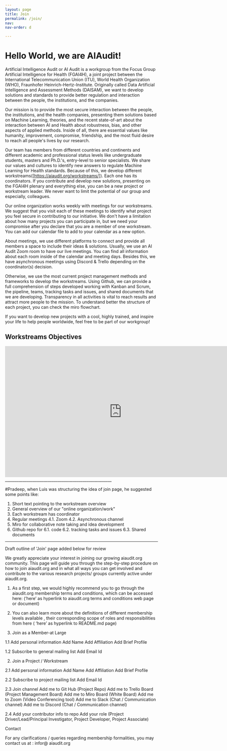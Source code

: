 ```yaml
---
layout: page
title: Join
permalink: /join/
nav:
nav-order: d

---
```


# Hello World, we are AIAudit!

Artificial Intelligence Audit or AI Audit is a workgroup from the Focus Group Artificial Intelligence for Health (FGAI4H), a  joint project between the International Telecommunication Union (ITU), World Health Organization (WHO), Fraunhofer Heinrich-Hertz-Institute. Originally called Data Artificial Intelligence and Assessment Methods (DAISAM), we want to develop solutions and standards to provide better regulation and interaction between the people, the institutions, and the companies.

Our mission is to provide the most secure interaction between the people, the institutions, and the health companies, presenting them solutions based on Machine Learning, theories, and the recent state-of-art about the interaction between AI and Health about robustness, bias, and other aspects of applied methods. Inside of all, there are essential values like humanity, improvement, compromise, friendship, and the most fluid desire to reach all people's lives by our research.

Our team has members from different countries and continents and different academic and professional status levels like undergraduate students, masters and Ph.D.'s, entry-level to senior specialists. We share our values and cultures to identify new answers to regulate Machine Learning for Health standards.  Because of this, we develop different workstreams([https://aiaudit.org/workstreams/]). Each one has its coordinators. If you contribute and develop new solutions, presenting on the FGAI4H plenary and everything else, you can be a new project or workstream leader. We never want to limit the potential of our group and especially, colleagues.

Our online organization works weekly with meetings for our workstreams. We suggest that you visit each of these meetings to identify what project you feel secure in contributing to our initiative. We don't have a limitation about how many projects you can participate in, but we need your compromise after you declare that you are a member of one workstream. You can add our calendar file to add to your calendar as a new option.

About meetings, we use different platforms to connect and provide all members a space to include their ideas & solutions. Usually, we use an AI Audit Zoom room to have our live meetings. You can find all information about each room inside of the calendar and meeting days. Besides this, we have asynchronous meetings using Discord & Trello depending on the coordinator(s) decision.

Otherwise, we use the most current project management methods and frameworks to develop the workstreams. Using Github, we can provide a full comprehension of steps developed working with Kanban and Scrum, the pipeline, teams, tracking tasks and issues, and shared documents that we are developing. Transparency in all activities is vital to reach results and attract more people to the mission. To understand better the structure of each project, you can check the miro flowchart.

If you want to develop new projects with a cool, highly trained, and inspire your life to help people worldwide, feel free to be part of our workgroup!

## Workstreams Objectives
<iframe width="768" height="432" src="https://miro.com/app/live-embed/o9J_lQ739LQ=/?moveToViewport=-1409,-700,2926,1428" frameBorder="0" scrolling="no" allowFullScreen></iframe>
_______________________________________________________

#Pradeep, when Luis was structuring the idea of join page, he suggested some points like:

1. Short text pointing to the workstream overview
2. General overview of our "online organization/work"
3. Each workstream has coordinator
4. Regular meetings
4.1. Zoom
4.2. Asynchronous channel
5. Miro for collaborative note taking and idea development
6. Github repo for
6.1. code
6.2. tracking tasks and issues
6.3. Shared documents

----------------------------------------------------------------

Draft outline of 'Join' page added below for review 

We greatly appreciate your interest in joining our growing aiaudit.org community. This page will guide you through the step-by-step procedure on how to join aiaudit.org and in what all ways you can get involved and contribute to the various research projects/ groups currently active under aiaudit.org.


1.	As a first step, we would highly recommend you to go through the aiaudit.org membership terms and conditions, which can be accessed here: (‘here’ as hyperlink to aiaudit.org terms and conditions web page or document)

2.	You can also learn more about the definitions of different membership levels available , their corresponding scope of roles and responsibilities from here (  ‘here’ as hyperlink to README.md page)



1. Join as a Member-at Large

  1.1 Add personal information
      Add Name
      Add Affiliation
      Add Brief Profile

  1.2 Subscribe to general mailing list
      Add Email Id

2. Join a Project / Workstream 

  2.1 Add personal information
      Add Name
      Add Affiliation
      Add Brief Profile
  
  2.2 Subscribe to project mailing list
      Add Email Id

  2.3 Join channel
      Add me to Git Hub (Project Repo)
      Add me to Trello Board (Project Management Board)
      Add me to Miro Board (White Board)
      Add me to Zoom (Video Conferencing tool)
      Add me to Slack (Chat / Communication channel)
      Add me to Discord (Chat / Communication channel)
     
  2.4 Add your contributor info to repo
      Add your role (Project Driver/Lead/Principal Investigator, Project Developer, Project Associate)

Contact

For any clarifications / queries regarding membership formalities, you may contact us at : infor@ aiaudit.org

